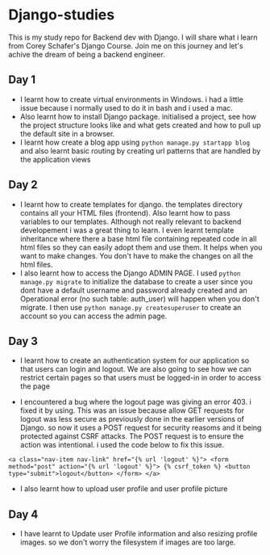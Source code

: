 # Django-studies

This is my study repo for Backend dev with Django. I will share what i learn from Corey Schafer's Django Course. Join me on this journey and let's achive the dream of being a backend engineer. 


## Day 1 

- I learnt how to create virtual environments in Windows. i had a little issue because i normally used to do it in bash and i used a mac. 
- Also learnt how to install Django package. initialised a project, see how the project structure looks like and what gets created and how to pull up the default site in a browser. 
- I learnt how create a blog app using `python manage.py startapp blog` and also learnt basic routing by creating url patterns that are handled by the application views

## Day 2 
- I learnt how to create templates for django. the templates directory contains all your HTML files (frontend). Also learnt how to pass variables to our templates. Although not really relevant to backend developement i was a great thing to learn. I even learnt template inheritance where there a base html file containing repeated code in all html files so they can easily adopt them and use them. It helps when you want to make changes. You don't have to make the changes on all the html files.  
- I also learnt how to access the Django ADMIN PAGE. I used   `python manage.py migrate` to initialize the database to create a user since you dont have a default username and password already created and an Operational error (no such table: auth_user) will happen when you don't migrate. I then use `python manage.py createsuperuser` to create an account so you can access the admin page. 

## Day 3 
- I learnt how to create an authentication system for our application so that users can login and logout. We are also going to see how we can restrict certain pages so that users must be logged-in in order to access the page

- I encountered a bug where the logout page was giving an error 403. i fixed it by using. This was an issue because allow GET requests for logout was less secure as previously done in the earlier versions of Django. so now it uses a POST request for security reasoms and it being protected against CSRF attacks. The POST request is to ensure the action was intentional.  i used the code below to fix this issue. 

``<a class="nav-item nav-link" href="{% url 'logout' %}">
                    <form method="post" action="{% url 'logout' %}">
                      {% csrf_token %}
                      <button type="submit">logout</button>
                  </form>
                  </a>``

- I also learnt how to upload user profile and user profile picture 



## Day 4 

- I have learnt to Update user Profile information  and also resizing profile images. so we don't worry the filesystem if images are too large.




